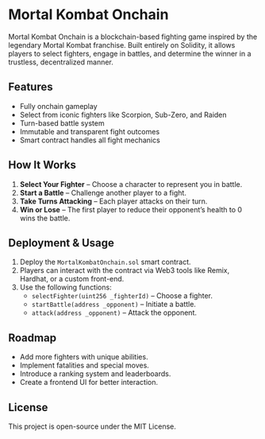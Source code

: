 # Mortal Kombat Onchain

Mortal Kombat Onchain is a blockchain-based fighting game inspired by the legendary Mortal Kombat franchise. Built entirely on Solidity, it allows players to select fighters, engage in battles, and determine the winner in a trustless, decentralized manner.

## Features
- Fully onchain gameplay
- Select from iconic fighters like Scorpion, Sub-Zero, and Raiden
- Turn-based battle system
- Immutable and transparent fight outcomes
- Smart contract handles all fight mechanics 

## How It Works
1. **Select Your Fighter** – Choose a character to represent you in battle.
2. **Start a Battle** – Challenge another player to a fight.
3. **Take Turns Attacking** – Each player attacks on their turn.   
4. **Win or Lose** – The first player to reduce their opponent’s health to 0 wins the battle.

## Deployment & Usage
1. Deploy the `MortalKombatOnchain.sol` smart contract.
2. Players can interact with the contract via Web3 tools like Remix, Hardhat, or a custom front-end.
3. Use the following functions:
   - `selectFighter(uint256 _fighterId)` – Choose a fighter.
   - `startBattle(address _opponent)` – Initiate a battle.
   - `attack(address _opponent)` – Attack the opponent.

## Roadmap
- Add more fighters with unique abilities.
- Implement fatalities and special moves.
- Introduce a ranking system and leaderboards.
- Create a frontend UI for better interaction.

## License
This project is open-source under the MIT License.
